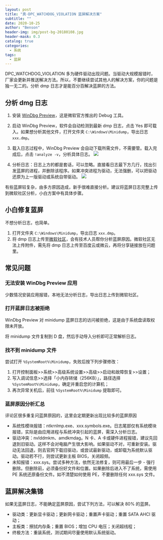 ```yaml
---
layout: post
title: "真·DPC_WATCHDOG_VIOLATION 蓝屏解决方案"
subtitle: ""
date: 2020-10-25
author: "Benson"
header-img: img/post-bg-20180108.jpg
header-mask: 0.3
catalog: true
categories:
  - 系统
tags:
  - 蓝屏
---
```


DPC_WATCHDOG_VIOLATION 多为硬件驱动出现问题。当驱动大规模报错时，厂家会更新并推送解决方法。所以，不要继续尝试其他人的解决方案，你的问题是独一无二的。分析 dmp 日志才是能百分百解决蓝屏的方法。

## 分析 dmg 日志

1. 安装 [WinDbg Preview](https://www.microsoft.com/zh-cn/p/windbg/9pgjgd53tn86?rtc=1&activetab=pivot:overviewtab)，这是微软官方推出的 Debug 工具。
2. 启动 WinDbg Preview，软件会自动检测到最新 dmp 日志，点击 Yes 即可载入。如果想分析其他文件，打开文件夹 `C:\Windows\Minidump`，导出日志 `xxx.dmp`。
3. 载入日志过程中，WinDbg Preview 会自动下载所需文件，不需要管。载入完成后，点击 `!analyze -v`，分析具体日志。
   ![](http://tc.seoipo.com/20201025223307.png)

4. 分析日志：日志上方的都是套话，可以忽略。直接看日志最下方几行，找出引发蓝屏的进程，并删除该程序。如果冲突进程为驱动，无法强删，可以把驱动还原为上一版驱动或系统自带驱动。
   ![](http://tc.seoipo.com/20201025224308.png)

有些蓝屏较复杂，由多方原因造成，新手很难直接分析。建议将蓝屏日志完整上传到微软社区分析，小白方案中有具体步骤。

## 小白修复蓝屏

不想分析日志，也简单。

1. 打开文件夹 `C:\Windows\Minidump`，导出日志 `xxx.dmp`。
2. 将 dmp 日志上传至[微软社区](https://answers.microsoft.com/zh-hans/newthread?threadtype=Questions&cancelurl=/zh-hans/windows/forum&forum=windows&filter=)，会有技术人员帮你分析蓝屏原因。微软社区无法上传附件，需先将 dmp 日志上传至百度云或微云，再将分享链接放在问题里。

## 常见问题

### 无法安装 WinDbg Preview 应用

少数情况安装应用报错，本地无法分析日志，导出日志上传到微软社区。

### 打开蓝屏日志被拒绝

WinDbg Preview 对 minidump 蓝屏日志的访问被拒绝，这是由于系统盘读取权限未开放。

将 minidump 文件复制到 D 盘，然后手动导入分析即可正常解析日志。

### 找不到 minidump 文件

尝试打开 `%SystemRoot%\Minidump`，失败后按下列步骤修改：

1. 打开控制面板>>系统>>高级系统设置>>高级>>启动和故障恢复>>设置；
2. 写入调试信息>>选择「小内存转储（256KB）」，路径选择 `%SystemRoot%\Minidump`，确定并重启您的计算机；
3. 再次异常关机后，前往 `%SystemRoot%\Minidump` 提取即可。

### 蓝屏原因分析汇总

评论区很多重复问蓝屏原因的，这里会定期更新出现比较多的蓝屏原因

- 系统性模块报错：ntkrnlmp.exe、xxx.symbols.exe。日志尾部仅有系统模块报错，实际是由应用进程与系统冲突引起的蓝屏，需深入分析日志。
- 驱动冲突：nvlddmkm、amdkmdag。N 卡、A 卡或硬件进程报错，建议先回退到旧驱动。这样不会对电脑产生很大影响。如果驱动不对，可重新安装。驱动无法回退，则去官网下载旧驱动，或尝试最新驱动，或卸载为系统默认驱动。驱动若不行，则尝试更新主板 BIOS，关闭超频。
- 未知报错：xxx.sys。尝试多种方法，依然无法修复，则可用最后一步 - 强行删除。但删除前，必须备份好文件和位置。如果删除后进入不了系统，需使用 PE 系统还原备份文件。如不清楚如何使用 PE，不要删除任何 xxx.sys 文件。

## 蓝屏解决集锦

如果无蓝屏日志，不能确定蓝屏原因，尝试下列方法，可以解决 80% 的蓝屏。

- 驱动类：更新显卡驱动；更新网卡驱动；重置声卡驱动；重置 SATA AHCI 驱动；
- 主板类：擦拭内存条；重置 BIOS；增加 CPU 电压；关闭超线程；
- 终极方法：重装系统，测试期间尽量使用默认系统驱动。
